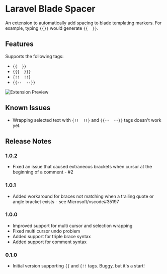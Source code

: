 # Laravel Blade Spacer

An extension to automatically add spacing to blade templating markers. 
For example, typing `{{}}` would generate `{{  }}`.

## Features
Supports the following tags:
- `{{  }}`
- `{{{  }}}`
- `{!!  !!}`
- `{{--  --}}`

![Extension Preview](https://github.com/austenc/vscode-blade-spacer/raw/master/img/preview.gif)

## Known Issues
 - Wrapping selected text with `{!!  !!}` and `{{--  --}}` tags doesn't work yet. 

## Release Notes

### 1.0.2
- Fixed an issue that caused extraneous brackets when cursor at the beginning of a comment - #2

### 1.0.1
- Added workaround for braces not matching when a trailing quote or angle bracket exists - see Microsoft/vscode#35197

### 1.0.0
- Improved support for multi cursor and selection wrapping
- Fixed multi cursor undo problem
- Added support for triple brace syntax
- Added support for comment syntax

### 0.1.0
- Initial version supporting `{{` and `{!!` tags. Buggy, but it's a start!

